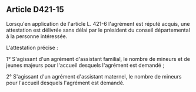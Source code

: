 ## Article D421-15

Lorsqu'en application de l'article L. 421-6 l'agrément est réputé acquis, une attestation est délivrée sans délai
par le président du conseil départemental à la personne intéressée.

L'attestation précise :


1° S'agissant d'un agrément d'assistant familial, le nombre de mineurs et de jeunes majeurs pour l'accueil
desquels l'agrément est demandé ;

2° S'agissant d'un agrément d'assistant maternel, le nombre de mineurs pour l'accueil desquels l'agrément est
demandé.

